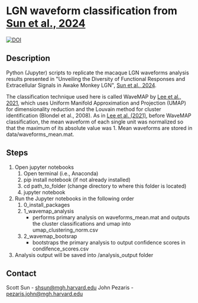 # LGN waveform classification from [Sun et al., 2024](https://doi.org/10.1101/2023.11.22.568065)

[![DOI](https://img.shields.io/badge/DOI-10.1101/2023.11.22.568065-blue)](https://doi.org/10.1101/2023.11.22.568065)

## Description
Python (Jupyter) scripts to replicate the macaque LGN waveforms analysis results presented in "Unveiling the Diversity of Functional Responses and Extracellular Signals in Awake Monkey LGN", [Sun et al., 2024](https://doi.org/10.1101/2023.11.22.568065).

The classification technique used here is called WaveMAP by [Lee et al., 2021](https://doi.org/10.7554/eLife.67490), which uses Uniform Manifold Approximation and Projection (UMAP) for dimensionality reduction and the Louvain method for cluster identification (Blondel et al., 2008). As in [Lee et al. (2021)](https://doi.org/10.7554/eLife.67490), before WaveMAP classification, the mean waveform of each single unit was normalized so that the maximum of its absolute value was 1. Mean waveforms are stored in data/waveforms_mean.mat.

## Steps
1. Open jupyter notebooks
   1. Open terminal (i.e., Anaconda)
   2. pip install notebook (if not already installed)
   3. cd path_to_folder (change directory to where this folder is located)
   4. jupyter notebook
2. Run the Jupyter notebooks in the following order
   1. 0_install_packages
   2. 1_wavemap_analysis
      - performs primary analysis on waveforms_mean.mat and outputs the cluster classifications and umap into umap_clustering_norm.csv
   3. 2_wavemap_bootsrap
      - bootstraps the primary analysis to output confidence scores in condifence_scores.csv
3. Analysis output will be saved into /analysis_output folder

## Contact
Scott Sun - shsun@mgh.harvard.edu
John Pezaris - pezaris.john@mgh.harvard.edu


